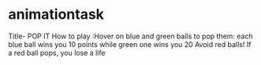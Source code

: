 # animationtask
Title- POP IT
How to play :Hover on blue and green balls to pop them:
             each blue ball wins you 10 points while green one wins you 20
             Avoid red balls! If a red ball pops, you lose a life